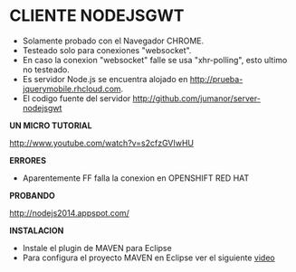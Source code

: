 CLIENTE NODEJSGWT 
=
* Solamente probado con el Navegador CHROME.
* Testeado solo para conexiones "websocket".
* En caso la conexion "websocket" falle se usa "xhr-polling", esto ultimo no testeado.
* Es servidor Node.js se encuentra alojado en http://prueba-jquerymobile.rhcloud.com.
* El codigo fuente del servidor http://github.com/jumanor/server-nodejsgwt

**UN MICRO TUTORIAL**

http://www.youtube.com/watch?v=s2cfzGVIwHU

**ERRORES**
* Aparentemente FF falla la conexion <websocket> en OPENSHIFT RED HAT

**PROBANDO**

http://nodejs2014.appspot.com/

**INSTALACION**

* Instale el plugin de MAVEN para Eclipse
* Para configura el proyecto MAVEN en Eclipse ver el siguiente [video](http://www.dailymotion.com/video/x1ru116_instalacion-matamarciano-gwt-html5_tech)
